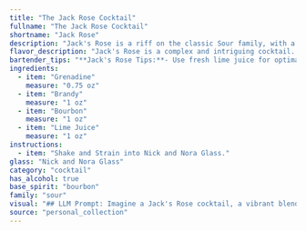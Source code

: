 ```yaml
---
title: "The Jack Rose Cocktail"
fullname: "The Jack Rose Cocktail"
shortname: "Jack Rose"
description: "Jack's Rose is a riff on the classic Sour family, with a twist of brandy and grenadine. Though its exact origin is murky, it likely emerged in the late 19th or early 20th century, mirroring the growing popularity of cocktails during that era. "
flavor_description: "Jack's Rose is a complex and intriguing cocktail. The sweetness of grenadine dances with the bold, oaky notes of bourbon and the smooth, fruity richness of brandy. A bright, tart lime juice cuts through the sweetness, creating a refreshing balance. The interplay of flavors delivers a captivating experience, highlighting the best of each spirit with a hint of floral complexity. "
bartender_tips: "**Jack's Rose Tips:**- Use fresh lime juice for optimal flavor.- Shake with ice until the shaker is frosty cold.- Strain into a chilled coupe glass.- Garnish with a lime wheel or a sprig of fresh rosemary.- Taste and adjust sweetness to preference with more grenadine. "
ingredients:
  - item: "Grenadine"
    measure: "0.75 oz"
  - item: "Brandy"
    measure: "1 oz"
  - item: "Bourbon"
    measure: "1 oz"
  - item: "Lime Juice"
    measure: "1 oz"
instructions:
  - item: "Shake and Strain into Nick and Nora Glass."
glass: "Nick and Nora Glass"
category: "cocktail"
has_alcohol: true
base_spirit: "bourbon"
family: "sour"
visual: "## LLM Prompt: Imagine a Jack's Rose cocktail, a vibrant blend of **Grenadine**, **Brandy**, **Bourbon**, and **Lime Juice**. Describe its appearance in detail, focusing on:* **Color:** What shade of pink or red is the cocktail? Is it translucent or opaque? Does it have any layers?* **Texture:**  Is it smooth or does it have any cloudiness or sediment? How does the ice affect its appearance?* **Garnish:** What type of garnish is used, if any? How does it complement the overall visual appeal? * **Glassware:**  What type of glass is the cocktail served in? How does the shape of the glass enhance the presentation?**Bonus:** Include sensory details like the sound of ice clinking in the glass or the aroma of the ingredients. "
source: "personal_collection"
---
```


